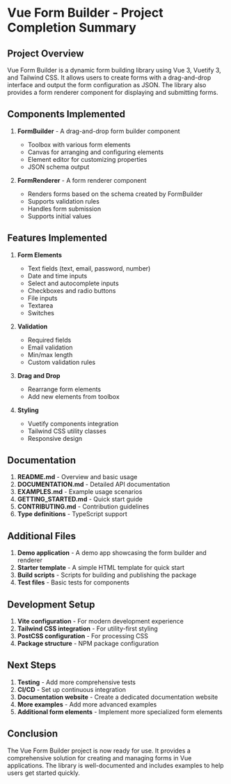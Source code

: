 # Vue Form Builder - Project Completion Summary

## Project Overview
Vue Form Builder is a dynamic form building library using Vue 3, Vuetify 3, and Tailwind CSS. It allows users to create forms with a drag-and-drop interface and output the form configuration as JSON. The library also provides a form renderer component for displaying and submitting forms.

## Components Implemented

1. **FormBuilder** - A drag-and-drop form builder component
   - Toolbox with various form elements
   - Canvas for arranging and configuring elements
   - Element editor for customizing properties
   - JSON schema output

2. **FormRenderer** - A form renderer component
   - Renders forms based on the schema created by FormBuilder
   - Supports validation rules
   - Handles form submission
   - Supports initial values

## Features Implemented

1. **Form Elements**
   - Text fields (text, email, password, number)
   - Date and time inputs
   - Select and autocomplete inputs
   - Checkboxes and radio buttons
   - File inputs
   - Textarea
   - Switches

2. **Validation**
   - Required fields
   - Email validation
   - Min/max length
   - Custom validation rules

3. **Drag and Drop**
   - Rearrange form elements
   - Add new elements from toolbox

4. **Styling**
   - Vuetify components integration
   - Tailwind CSS utility classes
   - Responsive design

## Documentation

1. **README.md** - Overview and basic usage
2. **DOCUMENTATION.md** - Detailed API documentation
3. **EXAMPLES.md** - Example usage scenarios
4. **GETTING_STARTED.md** - Quick start guide
5. **CONTRIBUTING.md** - Contribution guidelines
6. **Type definitions** - TypeScript support

## Additional Files

1. **Demo application** - A demo app showcasing the form builder and renderer
2. **Starter template** - A simple HTML template for quick start
3. **Build scripts** - Scripts for building and publishing the package
4. **Test files** - Basic tests for components

## Development Setup

1. **Vite configuration** - For modern development experience
2. **Tailwind CSS integration** - For utility-first styling
3. **PostCSS configuration** - For processing CSS
4. **Package structure** - NPM package configuration

## Next Steps

1. **Testing** - Add more comprehensive tests
2. **CI/CD** - Set up continuous integration
3. **Documentation website** - Create a dedicated documentation website
4. **More examples** - Add more advanced examples
5. **Additional form elements** - Implement more specialized form elements

## Conclusion

The Vue Form Builder project is now ready for use. It provides a comprehensive solution for creating and managing forms in Vue applications. The library is well-documented and includes examples to help users get started quickly.
